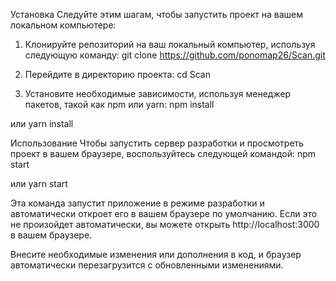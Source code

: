 Установка
Следуйте этим шагам, чтобы запустить проект на вашем локальном компьютере:

1. Клонируйте репозиторий на ваш локальный компьютер, используя следующую команду:
git clone https://github.com/ponomap26/Scan.git


2. Перейдите в директорию проекта:
cd Scan


3. Установите необходимые зависимости, используя менеджер пакетов, такой как npm или yarn:
npm install

или
yarn install


Использование
Чтобы запустить сервер разработки и просмотреть проект в вашем браузере, воспользуйтесь следующей командой:
npm start

или
yarn start


Эта команда запустит приложение в режиме разработки и автоматически откроет его в вашем браузере по умолчанию. Если это не произойдет автоматически, вы можете открыть http://localhost:3000 в вашем браузере.

Внесите необходимые изменения или дополнения в код, и браузер автоматически перезагрузится с обновленными изменениями.
